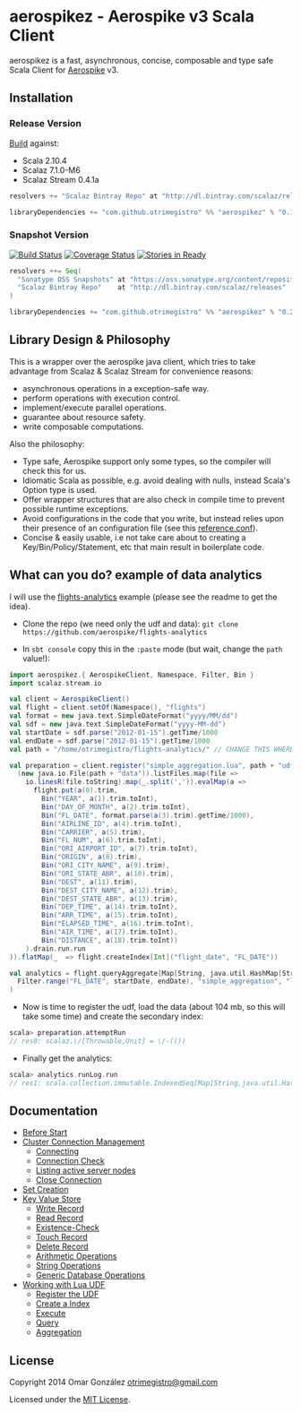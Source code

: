 # aerospikez - Aerospike v3 Scala Client

aerospikez is a fast, asynchronous, concise, composable and type safe Scala Client for [Aerospike](http://www.aerospike.com/) v3.

## Installation

### Release Version

[Build](https://travis-ci.org/otrimegistro/aerospikez/builds/31360577) against:
- Scala 2.10.4
- Scalaz 7.1.0-M6
- Scalaz Stream 0.4.1a

```scala
resolvers += "Scalaz Bintray Repo" at "http://dl.bintray.com/scalaz/releases"

libraryDependencies += "com.github.otrimegistro" %% "aerospikez" % "0.1"
```

### Snapshot Version

[![Build Status](https://secure.travis-ci.org/otrimegistro/aerospikez.png)](http://travis-ci.org/otrimegistro/aerospikez)
[![Coverage Status](https://coveralls.io/repos/otrimegistro/aerospikez/badge.png?branch=master)](https://coveralls.io/r/otrimegistro/aerospikez?branch=master)
[![Stories in Ready](https://badge.waffle.io/otrimegistro/aerospikez.png?label=Ready)](https://waffle.io/otrimegistro/aerospikez)

```scala
resolvers ++= Seq(
  "Sonatype OSS Snapshots" at "https://oss.sonatype.org/content/repositories/snapshots/",
  "Scalaz Bintray Repo"    at "http://dl.bintray.com/scalaz/releases"
)

libraryDependencies += "com.github.otrimegistro" %% "aerospikez" % "0.2-SNAPSHOT"
```

## Library Design & Philosophy

This is a wrapper over the aerospike java client, which tries to take advantage from Scalaz & Scalaz Stream
for convenience reasons:
- asynchronous operations in a exception-safe way.
- perform operations with execution control.
- implement/execute parallel operations.
- guarantee about resource safety.
- write composable computations.

Also the philosophy:
- Type safe, Aerospike support only some types, so the compiler will check this for us.
- Idiomatic Scala as possible, e.g. avoid dealing with nulls, instead Scala's Option type is used.
- Offer wrapper structures that are also check in compile time to prevent possible runtime exceptions.
- Avoid configurations in the code that you write, but instead relies upon their presence of an configuration file (see this [reference.conf](https://github.com/otrimegistro/aerospikez/blob/master/src/test/resources/reference.conf)).
- Concise & easily usable, i.e not take care about to creating a Key/Bin/Policy/Statement, etc that main result in boilerplate code.

## What can you do? example of data analytics

I will use the [flights-analytics](https://github.com/aerospike/flights-analytics) example (please see
the readme to get the idea).

- Clone the repo (we need only the udf and data):
`git clone https://github.com/aerospike/flights-analytics`

- In `sbt console` copy this in the `:paste` mode (but wait, change the `path` value!):
```scala
import aerospikez.{ AerospikeClient, Namespace, Filter, Bin }
import scalaz.stream.io

val client = AerospikeClient()
val flight = client.setOf(Namespace(), "flights")
val format = new java.text.SimpleDateFormat("yyyy/MM/dd")
val sdf = new java.text.SimpleDateFormat("yyyy-MM-dd")
val startDate = sdf.parse("2012-01-15").getTime/1000
val endDate = sdf.parse("2012-01-15").getTime/1000
val path = "/home/otrimegistro/flights-analytics/" // CHANGE THIS WHERE THE REPO WAS CLONE

val preparation = client.register("simple_aggregation.lua", path + "udf").map(_ =>
  (new java.io.File(path + "data")).listFiles.map(file =>
    io.linesR(file.toString).map(_.split(',')).evalMap(a =>
      flight.put(a(0).trim,
        Bin("YEAR", a(1).trim.toInt),
        Bin("DAY_OF_MONTH", a(2).trim.toInt),
        Bin("FL_DATE", format.parse(a(3).trim).getTime/1000),
        Bin("AIRLINE_ID", a(4).trim.toInt),
        Bin("CARRIER", a(5).trim),
        Bin("FL_NUM", a(6).trim.toInt),
        Bin("ORI_AIRPORT_ID", a(7).trim.toInt),
        Bin("ORIGIN", a(8).trim),
        Bin("ORI_CITY_NAME", a(9).trim),
        Bin("ORI_STATE_ABR", a(10).trim),
        Bin("DEST", a(11).trim),
        Bin("DEST_CITY_NAME", a(12).trim),
        Bin("DEST_STATE_ABR", a(13).trim),
        Bin("DEP_TIME", a(14).trim.toInt),
        Bin("ARR_TIME", a(15).trim.toInt),
        Bin("ELAPSED_TIME", a(16).trim.toInt),
        Bin("AIR_TIME", a(17).trim.toInt),
        Bin("DISTANCE", a(18).trim.toInt))
    ).drain.run.run
)).flatMap(_  => flight.createIndex[Int]("flight_date", "FL_DATE"))

val analytics = flight.queryAggregate[Map[String, java.util.HashMap[String,Long]]](
  Filter.range("FL_DATE", startDate, endDate), "simple_aggregation", "late_flights_by_airline"
)
```
- Now is time to register the udf, load the data (about 104 mb, so this will take some time) and create the secondary index:
```scala
scala> preparation.attemptRun
// res0: scalaz.\/[Throwable,Unit] = \/-(())
```
- Finally get the analytics:
```scala
scala> analytics.runLog.run
// res1: scala.collection.immutable.IndexedSeq[Map[String,java.util.HashMap[String,Long]]] = Vector(Map(DL -> {percent=26, late=838, flights=3188}, F9 -> {percent=45, late=194, flights=426}, US -> {percent=21, late=482, flights=2200}, OO -> {percent=19, late=604, flights=3100}, B6 -> {percent=17, late=303, flights=1779}, AA -> {percent=31, late=1334, flights=4200}, YV -> {percent=20, late=160, flights=776}, EV -> {percent=20, late=686, flights=3384}, FL -> {percent=16, late=200, flights=1222}, UA -> {percent=36, late=966, flights=2654}, MQ -> {percent=20, late=490, flights=2362}, WN -> {percent=22, late=1234, flights=5376}, AS -> {percent=18, late=192, flights=1041}, VX -> {percent=33, late=88, flights=260}, HA -> {percent=2, late=10, flights=378}))
```

## Documentation

- [Before Start](guide/before_start.md)
- [Cluster Connection Management](guide/connection_management.md)
  - [Connecting](guide/connection_management.md#connecting)
  - [Connection Check](guide/connection_management.md#connection-check)
  - [Listing active server nodes](guide/connection_management.md#listing-active-server-nodes)
  - [Close Connection](guide/connection_management.md#close-connection)
- [Set Creation](guide/creating_set.md)
- [Key Value Store](guide/key_value_store.md)
  - [Write Record](guide/key_value_store.md#write-record-operations)
  - [Read Record](guide/key_value_store.md#read-record-operations)
  - [Existence-Check](guide/key_value_store.md#existence-check-operations)
  - [Touch Record](guide/key_value_store.md#touch-operations)
  - [Delete Record](guide/key_value_store.md#delete-operations)
  - [Arithmetic Operations](guide/key_value_store.md#arithmetic-operations)
  - [String Operations](guide/key_value_store.md#string-operations)
  - [Generic Database Operations](guide/key_value_store.md#generic-database-operations)
- [Working with Lua UDF](guide/user_define_function.md)
  - [Register the UDF](guide/user_define_function.md#register-the-udf)
  - [Create a Index](guide/user_define_function.md#create-a-secondary-index)
  - [Execute](guide/user_define_function.md#execute)
  - [Query](guide/user_define_function.md#query)
  - [Aggregation](guide/user_define_function.md#aggregation)

## License

Copyright 2014 Omar González otrimegistro@gmail.com

Licensed under the [MIT License](https://raw.githubusercontent.com/otrimegistro/aerospikez/master/LICENSE).
